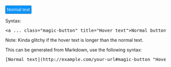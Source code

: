 <style>
.magic-button, a[href$="#magic-button"] {
    display: inline-block;
    padding: 5px;
    position: relative;
    background: #0094ff;
    color: white;
    text-shadow: 0 1px #006bb3;
    border-radius: 3px;
    box-shadow: inset 0 0 0 1px #006bb3,
        0 1px 2px rgba(0,0,0,0.1);
    text-decoration: none;
    font-family: "Trebuchet MS", sans-serif;
}
.magic-button::after, a[href$="#magic-button"]::after {
    box-sizing: border-box;
    display: block;
    content: attr(title);
    background: green;
    border-radius: 3px;
    box-shadow: inset 0 0 0 1px darken(green, 20%);
    text-shadow: 0 1px darken(green, 20%);
    display: inline-block;
    height: 0;
    position: absolute;
    bottom: 0;
    left: 0;
    right: 0;
    transition: 200ms;
    padding: 0 5px;
    text-align: center;
    overflow: hidden;
}
.magic-button:hover::after, .magic-button:active::after,
a[href$="#magic-button"]:hover::after, a[href$="#magic-button"]:active::after {
    height: 100%;
    padding: 5px;
}
.magic-button:active::after,
a[href$="#magic-button"]:active::after {
    background: darken(green, 10%);
}
</style>

<a href="#" class="magic-button" title="Hover text">Normal text</a>

<p>Syntax:</p>

<pre>&lt;a ... class="magic-button" title="Hover text"&gt;Normal button text&lt;a&gt;</pre>

<p>Note: Kinda glitchy if the hover text is longer than the normal text.</p>

<p>This can be generated from Markdown, use the following syntax:</p>

<pre>[Normal text](http://example.com/your-url#magic-button "Hover text")
